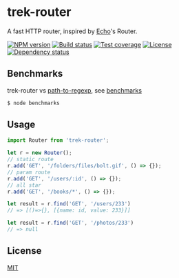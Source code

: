 # trek-router

A fast HTTP router, inspired by [Echo](https://github.com/labstack/echo)'s Router.

  [![NPM version][npm-img]][npm-url]
  [![Build status][travis-img]][travis-url]
  [![Test coverage][coveralls-img]][coveralls-url]
  [![License][license-img]][license-url]
  [![Dependency status][david-img]][david-url]


## Benchmarks

trek-router vs [path-to-regexp][], see [benchmarks](benchmarks)

```bash
$ node benchmarks
```

## Usage

```js
import Router from 'trek-router';

let r = new Router();
// static route
r.add('GET', '/folders/files/bolt.gif', () => {});
// param route
r.add('GET', '/users/:id', () => {});
// all star
r.add('GET', '/books/*', () => {});

let result = r.find('GET', '/users/233')
// => [()=>{}, [{name: id, value: 233}]]

let result = r.find('GET', '/photos/233')
// => null
```

## License

  [MIT](LICENSE)

[path-to-regexp]: https://github.com/pillarjs/path-to-regexp

[npm-img]: https://img.shields.io/npm/v/trek-router.svg?style=flat-square
[npm-url]: https://npmjs.org/package/trek-router
[travis-img]: https://img.shields.io/travis/trekjs/trek-router.svg?style=flat-square
[travis-url]: https://travis-ci.org/trekjs/trek-router
[coveralls-img]: https://img.shields.io/coveralls/trekjs/trek-router.svg?style=flat-square
[coveralls-url]: https://coveralls.io/r/trekjs/trek-router?branch=master
[license-img]: https://img.shields.io/badge/license-MIT-green.svg?style=flat-square
[license-url]: LICENSE
[david-img]: https://img.shields.io/david/trekjs/trek-router.svg?style=flat-square
[david-url]: https://david-dm.org/trekjs/trek-router
